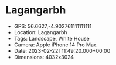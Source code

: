 # Lagangarbh

- GPS: 56.6627,-4.902761111111111
- Location: Lagangarbh
- Tags: Landscape, White House
- Camera: Apple iPhone 14 Pro Max
- Date: 2023-02-22T11:49:20.000+00:00
- Dimensions: 4032x3024
